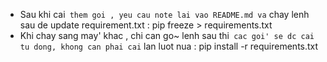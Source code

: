 - Sau khi cai` them goi , yeu cau note lai vao README.md va` chay lenh sau de
update requirement.txt
	: pip freeze > requirements.txt
- Khi chay sang may' khac , chi can go~ lenh sau thi` cac goi' se dc cai tu dong,
 khong can phai cai` lan luot nua
	: pip install -r requirements.txt

